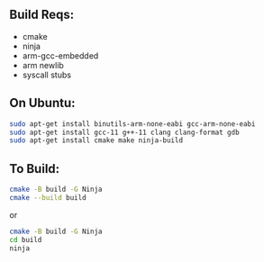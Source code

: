 ## Build Reqs:
- cmake 
- ninja 
- arm-gcc-embedded
- arm newlib
- syscall stubs


## On Ubuntu:
```bash
sudo apt-get install binutils-arm-none-eabi gcc-arm-none-eabi
sudo apt-get install gcc-11 g++-11 clang clang-format gdb
sudo apt-get install cmake make ninja-build
```

## To Build:

```bash
cmake -B build -G Ninja
cmake --build build
```
or 

```bash 
cmake -B build -G Ninja 
cd build 
ninja
```

